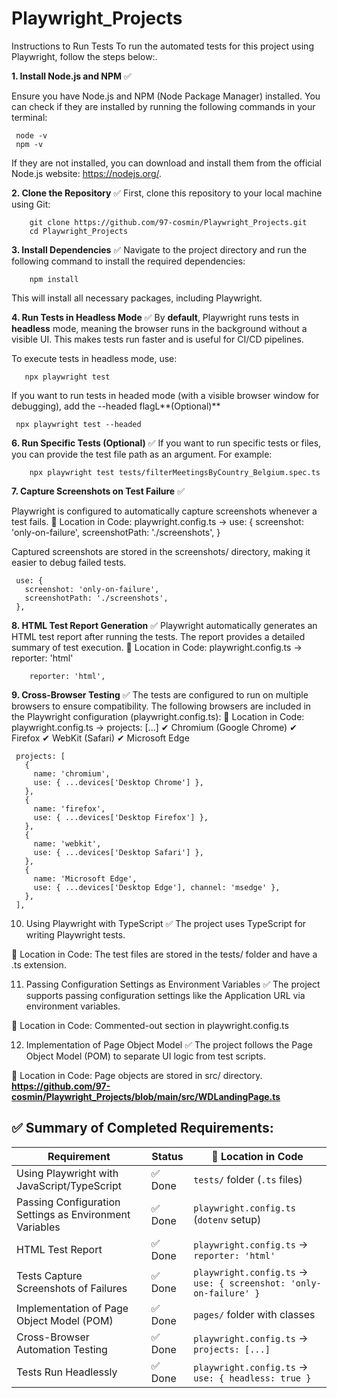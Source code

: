 # Playwright_Projects

Instructions to Run Tests
To run the automated tests for this project using Playwright, follow the steps below:.

**1. Install Node.js and NPM** ✅

Ensure you have Node.js and NPM (Node Package Manager) installed. You can check if they are installed by running the following commands in your terminal:

     node -v
     npm -v
If they are not installed, you can download and install them from the official Node.js website: https://nodejs.org/.

**2. Clone the Repository** ✅
 First, clone this repository to your local machine using Git:
 
        git clone https://github.com/97-cosmin/Playwright_Projects.git
        cd Playwright_Projects

**3. Install Dependencies** ✅
Navigate to the project directory and run the following command to install the required dependencies:

        npm install

This will install all necessary packages, including Playwright.

**4. Run Tests in Headless Mode** ✅
By **default**, Playwright runs tests in **headless** mode, meaning the browser runs in the background without a visible UI.
This makes tests run faster and is useful for CI/CD pipelines.

To execute tests in headless mode, use:

       npx playwright test

If you want to run tests in headed mode (with a visible browser window for debugging), add the --headed flagL**(Optional)**

     npx playwright test --headed


**6. Run Specific Tests (Optional)** ✅
If you want to run specific tests or files, you can provide the test file path as an argument. For example:

        npx playwright test tests/filterMeetingsByCountry_Belgium.spec.ts

**7. Capture Screenshots on Test Failure** ✅

Playwright is configured to automatically capture screenshots whenever a test fails.
📍 Location in Code: playwright.config.ts → use: { screenshot: 'only-on-failure', screenshotPath: './screenshots', }

Captured screenshots are stored in the screenshots/ directory, making it easier to debug failed tests.
     
     use: {
       screenshot: 'only-on-failure',
       screenshotPath: './screenshots',
     },
**8. HTML Test Report Generation** ✅
Playwright automatically generates an HTML test report after running the tests. The report provides a detailed summary of test execution.
📍 Location in Code: playwright.config.ts → reporter: 'html'

        reporter: 'html',

**9. Cross-Browser Testing** ✅
The tests are configured to run on multiple browsers to ensure compatibility. The following browsers are included in the Playwright configuration (playwright.config.ts):
📍 Location in Code: playwright.config.ts → projects: [...]
     ✔ Chromium (Google Chrome)
     ✔ Firefox
     ✔ WebKit (Safari)
     ✔ Microsoft Edge

     projects: [
       {
         name: 'chromium',
         use: { ...devices['Desktop Chrome'] },
       },
       {
         name: 'firefox',
         use: { ...devices['Desktop Firefox'] },
       },
       {
         name: 'webkit',
         use: { ...devices['Desktop Safari'] },
       },
       {
         name: 'Microsoft Edge',
         use: { ...devices['Desktop Edge'], channel: 'msedge' },
       },
     ],

10. Using Playwright with TypeScript ✅
The project uses TypeScript for writing Playwright tests.

📍 Location in Code: The test files are stored in the tests/ folder and have a .ts extension.

11. Passing Configuration Settings as Environment Variables ✅
The project supports passing configuration settings like the Application URL via environment variables.

📍 Location in Code: Commented-out section in playwright.config.ts

12. Implementation of Page Object Model ✅
The project follows the Page Object Model (POM) to separate UI logic from test scripts.

📍 Location in Code: Page objects are stored in src/ directory. **https://github.com/97-cosmin/Playwright_Projects/blob/main/src/WDLandingPage.ts**

## ✅ Summary of Completed Requirements:  

| Requirement                                        | Status  | 📍 Location in Code |
|----------------------------------------------------|---------|---------------------|
| Using Playwright with JavaScript/TypeScript       | ✅ Done | `tests/` folder (`.ts` files) |
| Passing Configuration Settings as Environment Variables | ✅ Done | `playwright.config.ts` (`dotenv` setup) |
| HTML Test Report                                  | ✅ Done | `playwright.config.ts` → `reporter: 'html'` |
| Tests Capture Screenshots of Failures            | ✅ Done | `playwright.config.ts` → `use: { screenshot: 'only-on-failure' }` |
| Implementation of Page Object Model (POM)        | ✅ Done | `pages/` folder with classes |
| Cross-Browser Automation Testing                 | ✅ Done | `playwright.config.ts` → `projects: [...]` |
| Tests Run Headlessly                             | ✅ Done | `playwright.config.ts` → `use: { headless: true }` |

